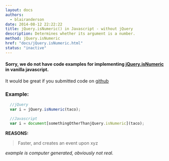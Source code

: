 ```yaml
---
layout: docs
authors:
  - blairanderson
date: 2014-08-12 22:22:22
title: jQuery.isNumeric() in Javascript - without jQuery
description: Determines whether its argument is a number.
method: jQuery.isNumeric
href: "docs/jQuery.isNumeric.html"
status: "inactive"
---
```


#### Sorry, we do not have code examples for implementing [jQuery.isNumeric](http://api.jquery.com/jQuery.isNumeric/) in vanilla javascript.

It would be great if you submitted code on [github](https://github.com/blairanderson/without-jquery/blob/master/docs/jQuery.isNumeric.md)

### Example:

```javascript
  //jQuery
  var i = jQuery.isNumeric(taco);

  //Javascript
  var i = document[somethingOtherThanjQuery.isNumeric](taco);

```

**REASONS:**
> Faster, and creates an event upon xyz

*example is computer generated, obviously not real.*
